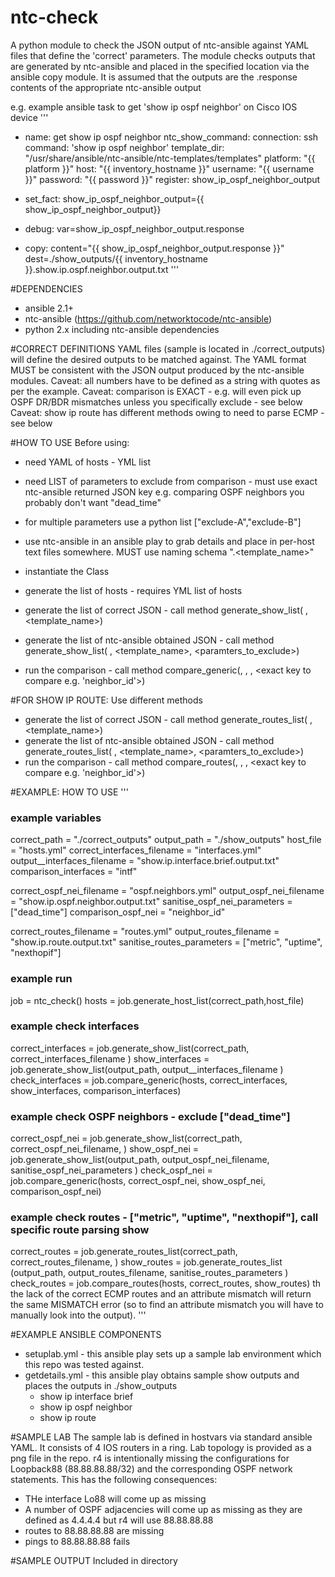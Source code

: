 # ntc-check

A python module to check the JSON output of ntc-ansible against YAML files that define the 'correct' parameters.
The module checks outputs that are generated by ntc-ansible and placed in the specified location via the ansible copy module.
It is assumed that the outputs are the .response contents of the appropriate ntc-ansible output 

e.g. example ansible task to get 'show ip ospf neighbor' on Cisco IOS device
'''
 - name: get show ip ospf neighbor
    ntc_show_command:
      connection: ssh
      command: 'show ip ospf neighbor'
      template_dir: "/usr/share/ansible/ntc-ansible/ntc-templates/templates"
      platform: "{{ platform }}"
      host: "{{ inventory_hostname }}"
      username: "{{ username }}"
      password: "{{ password }}"
    register: show_ip_ospf_neighbor_output

  - set_fact: show_ip_ospf_neighbor_output={{ show_ip_ospf_neighbor_output}}

  - debug: var=show_ip_ospf_neighbor_output.response

  - copy: content="{{ show_ip_ospf_neighbor_output.response }}" dest=./show_outputs/{{ inventory_hostname }}.show.ip.ospf.neighbor.output.txt
'''
  
#DEPENDENCIES
- ansible 2.1+
- ntc-ansible (https://github.com/networktocode/ntc-ansible)
- python 2.x including ntc-ansible dependencies


#CORRECT DEFINITIONS
YAML files (sample is located in ./correct_outputs) will define the desired outputs to be matched against. The YAML format MUST be consistent with the JSON output produced by the ntc-ansible modules.
Caveat: all numbers have to be defined as a string with quotes as per the example.
Caveat: comparison is EXACT - e.g. will even pick up OSPF DR/BDR mismatches unless you specifically exclude - see below
Caveat: show ip route has different methods owing to need to parse ECMP - see below

#HOW TO USE
Before using:
- need YAML of hosts - YML list
- need LIST of parameters to exclude from comparison - must use exact ntc-ansible returned JSON key e.g. comparing OSPF neighbors you probably don't want "dead_time"
- for multiple parameters use a python list ["exclude-A","exclude-B"]

- use ntc-ansible in an ansible play to grab details and place in per-host text files somewhere. MUST use naming schema "<host>.<template_name>"
- instantiate the Class
- generate the list of hosts - requires YML list of hosts
- generate the list of correct JSON - call method generate_show_list(<path of correct YAML files> , <template_name>)
- generate the list of ntc-ansible obtained JSON - call method generate_show_list(<path of show output YAML files> , <template_name>, <paramters_to_exclude>)
- run the comparison - call method compare_generic(<hosts>, <correct list>, <show list>, <exact key to compare e.g. 'neighbor_id'>)

#FOR SHOW IP ROUTE:
Use different methods
- generate the list of correct JSON - call method generate_routes_list(<path of correct YAML files> , <template_name>)
- generate the list of ntc-ansible obtained JSON - call method generate_routes_list(<path of show output YAML files> , <template_name>, <paramters_to_exclude>)
- run the comparison - call method compare_routes(<hosts>, <correct list>, <show list>, <exact key to compare e.g. 'neighbor_id'>)


#EXAMPLE: HOW TO USE
'''
### example variables
correct_path = "./correct_outputs"
output_path = "./show_outputs"
host_file = "hosts.yml"
correct_interfaces_filename = "interfaces.yml"
output__interfaces_filename = "show.ip.interface.brief.output.txt"
comparison_interfaces = "intf"

correct_ospf_nei_filename = "ospf.neighbors.yml"
output_ospf_nei_filename = "show.ip.ospf.neighbor.output.txt"
sanitise_ospf_nei_parameters = ["dead_time"]
comparison_ospf_nei = "neighbor_id"

correct_routes_filename = "routes.yml"
output_routes_filename = "show.ip.route.output.txt"
sanitise_routes_parameters = ["metric", "uptime", "nexthopif"]

### example run
job = ntc_check()
hosts = job.generate_host_list(correct_path,host_file)

### example check interfaces
correct_interfaces = job.generate_show_list(correct_path, correct_interfaces_filename )
show_interfaces = job.generate_show_list(output_path, output__interfaces_filename )
check_interfaces = job.compare_generic(hosts, correct_interfaces, show_interfaces, comparison_interfaces)

### example check OSPF neighbors - exclude ["dead_time"]
correct_ospf_nei = job.generate_show_list(correct_path, correct_ospf_nei_filename, )
show_ospf_nei = job.generate_show_list(output_path, output_ospf_nei_filename, sanitise_ospf_nei_parameters )
check_ospf_nei = job.compare_generic(hosts, correct_ospf_nei, show_ospf_nei, comparison_ospf_nei)

### example check routes - ["metric", "uptime", "nexthopif"], call specific route parsing show
correct_routes = job.generate_routes_list(correct_path, correct_routes_filename, )
show_routes = job.generate_routes_list (output_path, output_routes_filename, sanitise_routes_parameters )
check_routes = job.compare_routes(hosts, correct_routes, show_routes)
th the lack of the correct ECMP routes and an attribute mismatch will return the same MISMATCH error (so to find an attribute mismatch you will have to manually look into the output).
 '''

#EXAMPLE ANSIBLE COMPONENTS
- setuplab.yml - this ansible play sets up a sample lab environment which this repo was tested against.
- getdetails.yml - this ansible play obtains sample show outputs and places the outputs in ./show_outputs
	- show ip interface brief
	- show ip ospf neighbor
	- show ip route
 
#SAMPLE LAB
The sample lab is defined in hostvars via standard ansible YAML. It consists of 4 IOS routers in a ring. 
Lab topology is provided as a png file in the repo.
r4 is intentionally missing the configurations for Loopback88 (88.88.88.88/32) and the corresponding OSPF network statements.
This has the following consequences:
- THe interface Lo88 will come up as missing
- A number of OSPF adjacencies will come up as missing as they are defined as 4.4.4.4 but r4 will use 88.88.88.88
- routes to 88.88.88.88 are missing
- pings to 88.88.88.88 fails

#SAMPLE OUTPUT
Included in directory

